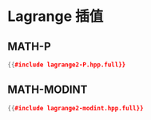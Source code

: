 # Lagrange 插值

## MATH-P

```cpp
{{#include lagrange2-P.hpp.full}}
```

## MATH-MODINT

```cpp
{{#include lagrange2-modint.hpp.full}}
```
